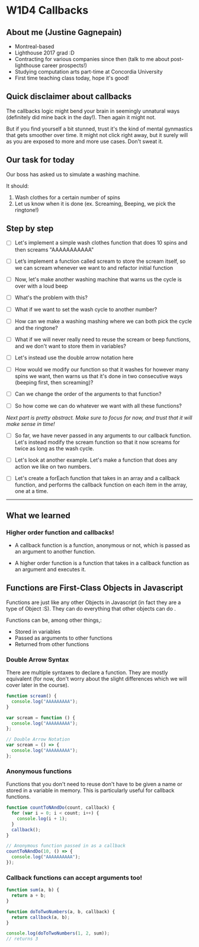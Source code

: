 # W1D4 Callbacks

## About me (Justine Gagnepain)

- Montreal-based
- Lighthouse 2017 grad :D
- Contracting for various companies since then (talk to me about post-lighthouse career prospects!)
- Studying computation arts part-time at Concordia University
- First time teaching class today, hope it's good!

## Quick disclaimer about callbacks

The callbacks logic might bend your brain in seemingly unnatural ways (definitely did mine back in the day!). Then again it might not.

But if you find yourself a bit stunned, trust it's the kind of mental gynmastics that gets smoother over time. It might not click right away, but it surely will as you are exposed to more and more use cases. Don't sweat it.

## Our task for today

Our boss has asked us to simulate a washing machine.

It should:

1. Wash clothes for a certain number of spins
2. Let us know when it is done (ex. Screaming, Beeping, we pick the ringtone!)

## Step by step

- [ ] Let's implement a simple wash clothes function that does 10 spins and then screams "AAAAAAAAAAA"

- [ ] Let’s implement a function called scream to store the scream itself, so we can scream whenever we want to and refactor initial function

- [ ] Now, let's make another washing machine that warns us the cycle is over with a loud beep

- [ ] What's the problem with this?

- [ ] What if we want to set the wash cycle to another number?

- [ ] How can we make a washing mashing where we can both pick the cycle and the ringtone?

- [ ] What if we will never really need to reuse the scream or beep functions, and we don't want to store them in variables?

- [ ] Let's instead use the double arrow notation here

- [ ] How would we modify our function so that it washes for however many spins we want, then warns us that it's done in two consecutive ways (beeping first, then screaming)?

- [ ] Can we change the order of the arguments to that function?

- [ ] So how come we can do whatever we want with all these functions?

_Next part is pretty abstract. Make sure to focus for now, and trust that it will make sense in time!_

- [ ] So far, we have never passed in any arguments to our callback function. Let's instead modify the scream function so that it now screams for twice as long as the wash cycle.

- [ ] Let's look at another example. Let's make a function that does any action we like on two numbers.

- [ ] Let's create a forEach function that takes in an array and a callback function, and performs the callback function on each item in the array, one at a time.

---

## What we learned

### Higher order function and callbacks!

- A callback function is a function, anonymous or not, which is passed as an argument to another function.

- A higher order function is a function that takes in a callback function as an argument and executes it.

## Functions are First-Class Objects in Javascript

Functions are just like any other Objects in Javascript (in fact they are a type of Object :S). They can do everything that other objects can do .

Functions can be, among other things,:

- Stored in variables
- Passed as arguments to other functions
- Returned from other functions

### Double Arrow Syntax

There are multiple syntaxes to declare a function. They are mostly equivalent (for now, don't worry about the slight differences which we will cover later in the course).

```js
function scream() {
  console.log("AAAAAAAAA");
}

var scream = function () {
  console.log("AAAAAAAAA");
};

// Double Arrow Notation
var scream = () => {
  console.log("AAAAAAAAA");
};
```

### Anonymous functions

Functions that you don't need to reuse don't have to be given a name or stored in a variable in memory.
This is particularly useful for callback functions.

```js
function countToNAndDo(count, callback) {
  for (var i = 0; i < count; i++) {
    console.log(i + 1);
  }
  callback();
}

// Anonymous function passed in as a callback
countToNAndDo(10, () => {
  console.log("AAAAAAAAAA");
});
```

### Callback functions can accept arguments too!

```js
function sum(a, b) {
  return a + b;
}

function doToTwoNumbers(a, b, callback) {
  return callback(a, b);
}

console.log(doToTwoNumbers(1, 2, sum));
// returns 3
```
